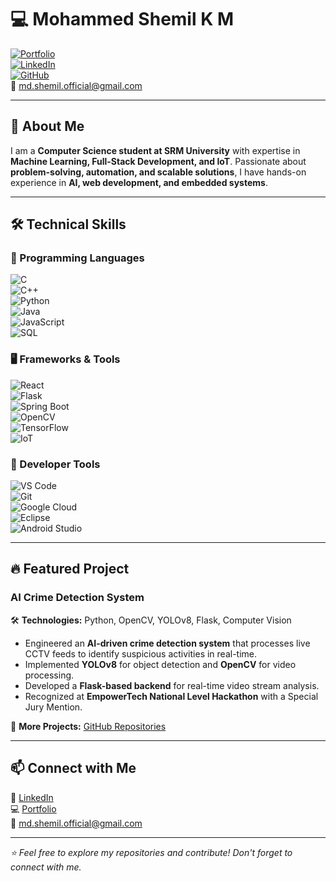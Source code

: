 # 💻 Mohammed Shemil K M  

[![Portfolio](https://img.shields.io/badge/Portfolio-Visit-blue)](https://mdshemil.netlify.app/)  
[![LinkedIn](https://img.shields.io/badge/LinkedIn-Connect-blue)](https://www.linkedin.com/in/md-shemil/)  
[![GitHub](https://img.shields.io/badge/GitHub-Follow-black)](https://github.com/md-shemil)  
📧 md.shemil.official@gmail.com  

---

## 🚀 About Me  
I am a **Computer Science student at SRM University** with expertise in **Machine Learning, Full-Stack Development, and IoT**. Passionate about **problem-solving, automation, and scalable solutions**, I have hands-on experience in **AI, web development, and embedded systems**.

---

## 🛠️ Technical Skills  

### 🚀 Programming Languages  
![C](https://img.shields.io/badge/C-A8B9CC?style=for-the-badge&logo=c&logoColor=white)  
![C++](https://img.shields.io/badge/C++-00599C?style=for-the-badge&logo=c%2B%2B&logoColor=white)  
![Python](https://img.shields.io/badge/Python-3776AB?style=for-the-badge&logo=python&logoColor=white)  
![Java](https://img.shields.io/badge/Java-007396?style=for-the-badge&logo=java&logoColor=white)  
![JavaScript](https://img.shields.io/badge/JavaScript-F7DF1E?style=for-the-badge&logo=javascript&logoColor=black)  
![SQL](https://img.shields.io/badge/SQL-4479A1?style=for-the-badge&logo=postgresql&logoColor=white)  

### 🖥️ Frameworks & Tools  
![React](https://img.shields.io/badge/React-61DAFB?style=for-the-badge&logo=react&logoColor=black)  
![Flask](https://img.shields.io/badge/Flask-000000?style=for-the-badge&logo=flask&logoColor=white)  
![Spring Boot](https://img.shields.io/badge/Spring%20Boot-6DB33F?style=for-the-badge&logo=spring-boot&logoColor=white)  
![OpenCV](https://img.shields.io/badge/OpenCV-5C3EE8?style=for-the-badge&logo=opencv&logoColor=white)  
![TensorFlow](https://img.shields.io/badge/TensorFlow-FF6F00?style=for-the-badge&logo=tensorflow&logoColor=white)  
![IoT](https://img.shields.io/badge/IoT-00A4EF?style=for-the-badge&logo=azureiot&logoColor=white)  

### 🔧 Developer Tools  
![VS Code](https://img.shields.io/badge/VS%20Code-007ACC?style=for-the-badge&logo=visual-studio-code&logoColor=white)  
![Git](https://img.shields.io/badge/Git-F05032?style=for-the-badge&logo=git&logoColor=white)  
![Google Cloud](https://img.shields.io/badge/Google%20Cloud-4285F4?style=for-the-badge&logo=google-cloud&logoColor=white)  
![Eclipse](https://img.shields.io/badge/Eclipse-2C2255?style=for-the-badge&logo=eclipse&logoColor=white)  
![Android Studio](https://img.shields.io/badge/Android%20Studio-3DDC84?style=for-the-badge&logo=android-studio&logoColor=white)  

---

## 🔥 Featured Project  

### **AI Crime Detection System**  
🛠 **Technologies:** Python, OpenCV, YOLOv8, Flask, Computer Vision  
- Engineered an **AI-driven crime detection system** that processes live CCTV feeds to identify suspicious activities in real-time.  
- Implemented **YOLOv8** for object detection and **OpenCV** for video processing.  
- Developed a **Flask-based backend** for real-time video stream analysis.  
- Recognized at **EmpowerTech National Level Hackathon** with a Special Jury Mention.  

🚀 **More Projects:** [GitHub Repositories](https://github.com/md-shemil)  

---

## 📫 Connect with Me  
💼 [LinkedIn](https://www.linkedin.com/in/md-shemil/)  
💻 [Portfolio](https://mdshemil.netlify.app/)  
📧 md.shemil.official@gmail.com  

---

_⭐ Feel free to explore my repositories and contribute! Don't forget to connect with me._  
